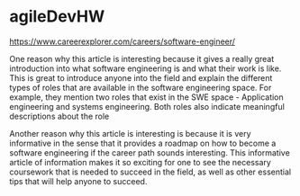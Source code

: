 # agileDevHW

https://www.careerexplorer.com/careers/software-engineer/

One reason why this article is interesting because it gives a really great introduction into what software engineering is and what their work is like. This is great to introduce anyone into the field and explain the different types of roles that are available in the software engineering space. For example, they mention two roles that exist in the SWE space - Application engineering and systems engineering. Both roles also indicate meaningful descriptions about the role

Another reason why this article is interesting is because it is very informative in the sense that it provides a roadmap on how to become a software engineering if the career path sounds interesting. This informative article of information makes it so exciting for one to see the necessary coursework that is needed to succeed in the field, as well as other essential tips that will help anyone to succeed. 